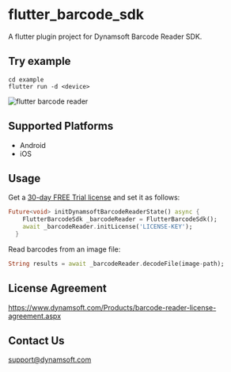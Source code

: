 # flutter_barcode_sdk

A flutter plugin project for Dynamsoft Barcode Reader SDK.

## Try example

```
cd example
flutter run -d <device>
```

![flutter barcode reader](https://www.codepool.biz/wp-content/uploads/2019/08/flutter-barcode-plugin.png)

## Supported Platforms
- Android
- iOS



## Usage

Get a [30-day FREE Trial license](https://www.dynamsoft.com/customer/license/trialLicense/?product=dbr) and set it as follows:

```dart
Future<void> initDynamsoftBarcodeReaderState() async {
    FlutterBarcodeSdk _barcodeReader = FlutterBarcodeSdk();
    await _barcodeReader.initLicense('LICENSE-KEY');
  }
```

Read barcodes from an image file:

```dart
String results = await _barcodeReader.decodeFile(image-path);
```

## License Agreement
https://www.dynamsoft.com/Products/barcode-reader-license-agreement.aspx

## Contact Us
support@dynamsoft.com

